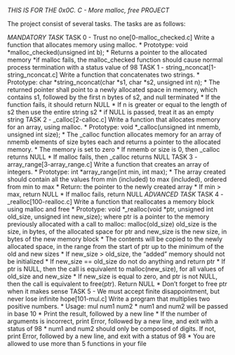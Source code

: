 *THIS IS FOR THE 0x0C. C - More malloc, free PROJECT*

The project consist of several tasks.
The tasks are as follows:

*MANDATORY TASK*
TASK 0 - Trust no one[0-malloc_checked.c]
	Write a function that allocates memory using malloc.
		* Prototype: void *malloc_checked(unsigned int b);
		* Returns a pointer to the allocated memory
		*if malloc fails, the malloc_checked function should cause normal process termination with a status value of 98
TASK 1 - string_nconcat[1-string_nconcat.c]
	Write a function that concatenates two strings.
		* Prototype: char *string_nconcat(char *s1, char *s2, unsigned int n);
		* The returned pointer shall point to a newly allocated space in memory, which contains s1, followed by the first n bytes of s2, and null terminated
		* If the function fails, it should return NULL
		* If n is greater or equal to the length of s2 then use the entire string s2
		* if NULL is passed, treat it as an empty string
TASK 2 - _calloc[2-calloc.c]
	Write a function that allocates memory for an array, using malloc.
		* Prototype: void *_calloc(unsigned int nmemb, unsigned int size);
		* The _calloc function allocates memory for an array of nmemb elements of size bytes each and returns a pointer to the allocated memory.
		* The memory is set to zero
		* If nmemb or size is 0, then _calloc returns NULL
		* If malloc fails, then _calloc returns NULL
TASK 3 - array_range[3-array_range.c]
	Write a function that creates an array of integers.
		* Prototype: int *array_range(int min, int max);
		* The array created should contain all the values from min (included) to max (included), ordered from min to max
		* Return: the pointer to the newly created array
		* If min > max, return NULL
		* If malloc fails, return NULL
*ADVANCED TASK*
TASK 4 - _realloc[100-realloc.c]
	Write a function that reallocates a memory block using malloc and free
		* Prototype: void *_realloc(void *ptr, unsigned int old_size, unsigned int new_size);
		where ptr is a pointer to the memory previously allocated with a call to malloc: malloc(old_size)
		old_size is the size, in bytes, of the allocated space for ptr and new_size is the new size, in bytes of the new memory block
		* The contents will be copied to the newly allocated space, in the range from the start of ptr up to the minimum of the old and new sizes
		* If new_size > old_size, the “added” memory should not be initialized
		* If new_size == old_size do not do anything and return ptr
		* If ptr is NULL, then the call is equivalent to malloc(new_size), for all values of old_size and new_size
		* If new_size is equal to zero, and ptr is not NULL, then the call is equivalent to free(ptr). Return NULL
		* Don’t forget to free ptr when it makes sense 
TASK 5 - We must accept finite disappointment, but never lose infinite hope[101-mul.c]
	Write a program that multiplies two positive numbers.
		* Usage: mul num1 num2
		* num1 and num2 will be passed in base 10
		* Print the result, followed by a new line
		* If the number of arguments is incorrect, print Error, followed by a new line, and exit with a status of 98
		* num1 and num2 should only be composed of digits. If not, print Error, followed by a new line, and exit with a status of 98
		* You are allowed to use more than 5 functions in your file
